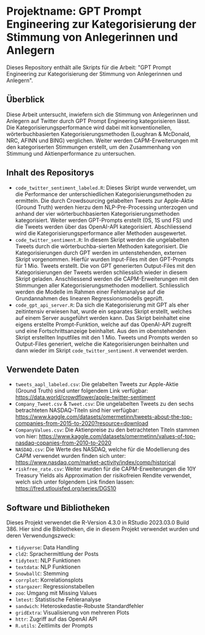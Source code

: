 # Projektname: GPT Prompt Engineering zur Kategorisierung der Stimmung von Anlegerinnen und Anlegern

Dieses Repository enthält alle Skripts für die Arbeit: "GPT Prompt Engineering zur Kategorisierung der Stimmung von Anlegerinnen und Anlegern". 

## Überblick

Diese Arbeit untersucht, inwiefern sich die Stimmung von Anlegerinnen und Anlegern auf Twitter durch GPT Prompt Engineering kategorisieren lässt. Die Kategorisierungsperformance wird dabei mit konventionellen, wörterbuchbasierten Kategorisierungsmethoden (Loughran & McDonald, NRC, AFINN und BING) verglichen. Weiter werden CAPM-Erweiterungen mit den kategoriserten Stimmungen erstellt, um den Zusammenhang von Stimmung und Aktienperformance zu untersuchen. 

## Inhalt des Repositorys

- `code_twitter_sentiment_labeled.R`: Dieses Skript wurde verwendet, um die Performance der unterschiedlichen Kategorisierungsmethoden zu ermitteln. Die durch Crowdsourcing gelabelten Tweets zur Apple-Aktie (Ground Truth) werden hierzu dem NLP-Pre-Processing unterzogen und anhand der vier wörterbuchbasierten Kategorisierungsmethoden kategorisiert. Weiter werden GPT-Prompts erstellt (0S, 1S und FS) und die Tweets werden über das OpenAI-API kategorisiert. Abschliessend wird die Kategorisierungsperformance aller Methoden ausgewertet.
- `code_twitter_sentiment.R`: In diesem Skript werden die ungelabelten Tweets durch die wörterbuchba-sierten Methoden kategorisiert. Die Kategorisierungen durch GPT werden im untenstehenden, externen Skript vorgenommen. Hierfür wurden Input-Files mit den GPT-Prompts für 1 Mio. Tweets erstellt. Die von GPT generierten Output-Files mit den Kategorisierungen der Tweets werden schliesslich wieder in diesem Skript geladen. Anschliessend werden die CAPM-Erweiterungen mit den Stimmungen aller Kategorisierungsmethoden modelliert. Schliesslich werden die Modelle im Rahmen einer Fehleranalyse auf die Grundannahmen des linearen Regressionsmodells geprüft.
- `code_gpt_api_server.R`: Da sich die Kategorisierung mit GPT als eher zeitintensiv erwiesen hat, wurde ein separates Skript erstellt, welches auf einem Server ausgeführt werden kann. Das Skript beinhaltet eine eigens erstellte Prompt-Funktion, welche auf das OpenAI-API zugreift und eine Fortschrittsanzeige beinhaltet. Aus den im obenstehenden Skript erstellten Inputfiles mit den 1 Mio. Tweets und Prompts werden so Output-Files generiert, welche die Kategorisierungen beinhalten und dann wieder im Skript `code_twitter_sentiment.R` verwendet werden.

## Verwendete Daten
- `tweets_aapl_labeled.csv`: Die gelabelten Tweets zur Apple-Aktie (Ground Truth) sind unter folgendem Link verfügbar: https://data.world/crowdflower/apple-twitter-sentiment
- `Company_Tweet.csv` & `Tweet.csv`: Die ungelabelten Tweets zu den sechs betrachteten NASDAQ-Titeln sind hier verfügbar: https://www.kaggle.com/datasets/omermetinn/tweets-about-the-top-companies-from-2015-to-2020?resource=download
- `CompanyValues.csv`: Die Aktienpreise zu den betrachteten Titeln stammen von hier: https://www.kaggle.com/datasets/omermetinn/values-of-top-nasdaq-copanies-from-2010-to-2020
- `NASDAQ.csv`: Die Werte des NASDAQ, welche für die Modellierung des CAPM verwendet wurden finden sich unter: https://www.nasdaq.com/market-activity/index/comp/historical
- `riskfree_rate.csv`: Weiter wurden für die CAPM-Erweiterungen die 10Y Treasury Yields als Approximation der risikofreien Rendite verwendet, welch sich unter folgendem Link finden lassen: https://fred.stlouisfed.org/series/DGS10

## Software und Bibliotheken

Dieses Projekt verwendet die R-Version 4.3.0 in RStudio 2023.03.0 Build 386. Hier sind die Bibliotheken, die in diesem Projekt verwendet wurden und deren Verwendungszweck:

- `tidyverse`: Data Handling
- `cld2`: Sprachermittlung der Posts
- `tidytext`: NLP Funktionen
- `textdata`: NLP Funktionen
- `SnowballC`: Stemming
- `corrplot`: Korrelationsplots
- `stargazer`: Regressionstabellen
- `zoo`: Umgang mit Missing Values
- `lmtest`: Statistische Fehleranalyse
- `sandwich`: Heteroskedastie-Robuste Standardfehler
- `gridExtra`: Visualisierung von mehreren Plots
- `httr`: Zugriff auf das OpenAI API
- `R.utils`: Zeitlimits der Prompts
